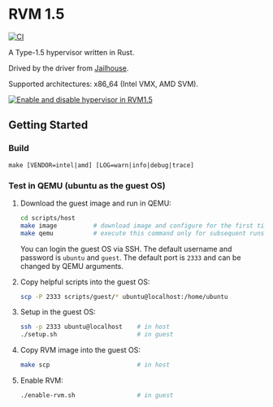 # RVM 1.5

[![CI](https://github.com/rcore-os/RVM1.5/workflows/CI/badge.svg?branch=main)](https://github.com/rcore-os/RVM1.5/actions)

A Type-1.5 hypervisor written in Rust.

Drived by the driver from [Jailhouse](https://github.com/rvm-rtos/jailhouse).

Supported architectures: x86_64 (Intel VMX, AMD SVM).

[![Enable and disable hypervisor in RVM1.5](demo/enable-disable-hypervisor.gif)](https://asciinema.org/a/381240?autoplay=1)

## Getting Started

### Build

```
make [VENDOR=intel|amd] [LOG=warn|info|debug|trace]
```

### Test in QEMU (ubuntu as the guest OS)

1. Download the guest image and run in QEMU:

    ```bash
    cd scripts/host
    make image          # download image and configure for the first time
    make qemu           # execute this command only for subsequent runs
    ```

    You can login the guest OS via SSH. The default username and password is `ubuntu` and `guest`. The default port is `2333` and can be changed by QEMU arguments.

2. Copy helpful scripts into the guest OS:

    ```bash
    scp -P 2333 scripts/guest/* ubuntu@localhost:/home/ubuntu
    ```

3. Setup in the guest OS:

    ```bash
    ssh -p 2333 ubuntu@localhost    # in host
    ./setup.sh                      # in guest
    ```

4. Copy RVM image into the guest OS:

    ```bash
    make scp                        # in host
    ```

5. Enable RVM:

    ```bash
    ./enable-rvm.sh                 # in guest
    ```
